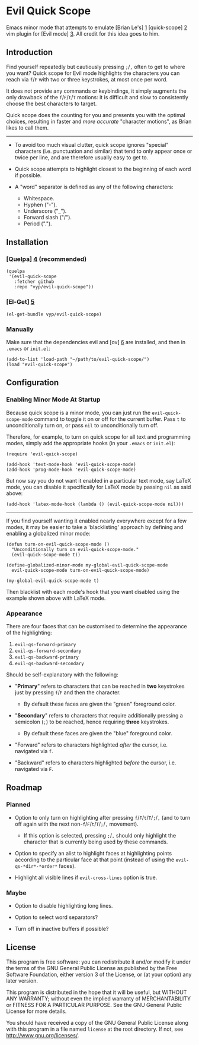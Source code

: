 # Evil Quick Scope

Emacs minor mode that attempts to emulate [Brian Le's] [1] [quick-scope] [2] vim
plugin for [Evil mode] [3]. All credit for this idea goes to him.

## Introduction

Find yourself repeatedly but cautiously pressing `;`/`,` often to get to where
you want? Quick scope for Evil mode highlights the characters you can reach via
`f`/`F` with two or three keystrokes, at most once per word.

It does not provide any commands or keybindings, it simply augments the only
drawback of the `f`/`F`/`t`/`T` motions: it is difficult and slow to
consistently choose the best characters to target.

Quick scope does the counting for you and presents you with the optimal choices,
resulting in faster and *more accurate* "character motions", as Brian likes to
call them.

---

- To avoid too much visual clutter, quick scope ignores "special" characters
  (i.e. punctuation and similar) that tend to only appear once or twice per
  line, and are therefore usually easy to get to.

- Quick scope attempts to highlight closest to the beginning of each word if
  possible.

- A "word" separator is defined as any of the following characters:

  - Whitespace.
  - Hyphen ("-").
  - Underscore ("_").
  - Forward slash ("/").
  - Period (".").

## Installation

### [Quelpa] [4] (recommended)

``` elisp
(quelpa
 '(evil-quick-scope
   :fetcher github
   :repo "vyp/evil-quick-scope"))
```

### [El-Get] [5]

``` elisp
(el-get-bundle vyp/evil-quick-scope)
```

### Manually

Make sure that the dependencies evil and [ov] [6] are installed, and then in
`.emacs` or `init.el`:

``` elisp
(add-to-list 'load-path "~/path/to/evil-quick-scope/")
(load "evil-quick-scope")
```

## Configuration

### Enabling Minor Mode At Startup

Because quick scope is a minor mode, you can just run the
`evil-quick-scope-mode` command to toggle it on or off for the current
buffer. Pass `t` to unconditionally turn on, or pass `nil` to unconditionally
turn off.

Therefore, for example, to turn on quick scope for all text and programming
modes, simply add the appropriate hooks (in your `.emacs` or `init.el`):

``` elisp
(require 'evil-quick-scope)

(add-hook 'text-mode-hook 'evil-quick-scope-mode)
(add-hook 'prog-mode-hook 'evil-quick-scope-mode)
```

But now say you do not want it enabled in a particular text mode, say LaTeX
mode, you can disable it specifically for LaTeX mode by passing `nil` as said
above:

``` elisp
(add-hook 'latex-mode-hook (lambda () (evil-quick-scope-mode nil)))
```

---

If you find yourself wanting it enabled nearly everywhere except for a few
modes, it may be easier to take a 'blacklisting' approach by defining and
enabling a globalized minor mode:

``` elisp
(defun turn-on-evil-quick-scope-mode ()
  "Unconditionally turn on evil-quick-scope-mode."
  (evil-quick-scope-mode t))

(define-globalized-minor-mode my-global-evil-quick-scope-mode
  evil-quick-scope-mode turn-on-evil-quick-scope-mode)

(my-global-evil-quick-scope-mode t)
```

Then blacklist with each mode's hook that you want disabled using the example
shown above with LaTeX mode.

### Appearance

There are four faces that can be customised to determine the appearance of the
highlighting:

1. `evil-qs-forward-primary`
2. `evil-qs-forward-secondary`
3. `evil-qs-backward-primary`
4. `evil-qs-backward-secondary`

Should be self-explanatory with the following:

- "**Primary**" refers to characters that can be reached in **two** keystrokes
  just by pressing `f`/`F` and then the character.

  - By default these faces are given the "green" foreground color.

- "**Secondary**" refers to characters that require additionally pressing a
  semicolon (`;`) to be reached, hence requiring **three** keystrokes.

  - By default these faces are given the "blue" foreground color.

- "Forward" refers to characters highlighted *after* the cursor, i.e. navigated
  via `f`.

- "Backward" refers to characters highlighted *before* the cursor, i.e.
  navigated via `F`.

## Roadmap

### Planned

- Option to only turn on highlighting after pressing `f`/`F`/`t`/`T`/`;`/`,`
  (and to turn off again with the next non-`f`/`F`/`t`/`T`/`;`/`,` movement).

  - If this option is selected, pressing `;`/`,` should only highlight the
    character that is currently being used by these commands.

- Option to specify an alist to highlight faces at highlighting points according
  to the particular face at that point (instead of using the
  `evil-qs-*dir*-*order*` faces).

- Highlight all visible lines if `evil-cross-lines` option is true.

### Maybe

- Option to disable highlighting long lines.

- Option to select word separators?

- Turn off in inactive buffers if possible?

## License

This program is free software: you can redistribute it and/or modify it under
the terms of the GNU General Public License as published by the Free Software
Foundation, either version 3 of the License, or (at your option) any later
version.

This program is distributed in the hope that it will be useful, but WITHOUT ANY
WARRANTY; without even the implied warranty of MERCHANTABILITY or FITNESS FOR A
PARTICULAR PURPOSE. See the GNU General Public License for more details.

You should have received a copy of the GNU General Public License along with
this program in a file named `license` at the root directory. If not, see
<http://www.gnu.org/licenses/>.

[1]: https://plus.google.com/102336503306134343850
[2]: https://github.com/unblevable/quick-scope
[3]: https://bitbucket.org/lyro/evil
[4]: https://github.com/quelpa/quelpa
[5]: https://github.com/dimitri/el-get
[6]: https://github.com/ShingoFukuyama/ov.el
